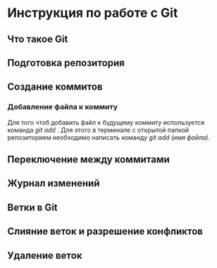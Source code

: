# Инструкция по работе с Git

## Что такое Git

## Подготовка репозитория

## Создание коммитов

### Добавление файла к коммиту
Для того чтоб добавить файл к будущему коммиту используется команда *git add* . Для этого в терминале с открытой папкой репозиторием необходимо написать команду *git add (имя файла)*. 

## Переключение между коммитами

## Журнал изменений

Ветки в Git
--------------------

Слияние веток и разрешение конфликтов
--------------------------------

Удаление веток
---------------------------